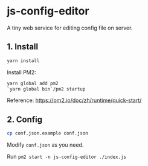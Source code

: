 # js-config-editor

A tiny web service for editing config file on server.

## 1. Install

```bash
yarn install
```

Install PM2:

```bash
yarn global add pm2
`yarn global bin`/pm2 startup
```

Reference: <https://pm2.io/doc/zh/runtime/quick-start/>


## 2. Config

```bash
cp conf.json.example conf.json
```

Modify `conf.json` as you need.

Run `pm2 start -n js-config-editor ./index.js`
